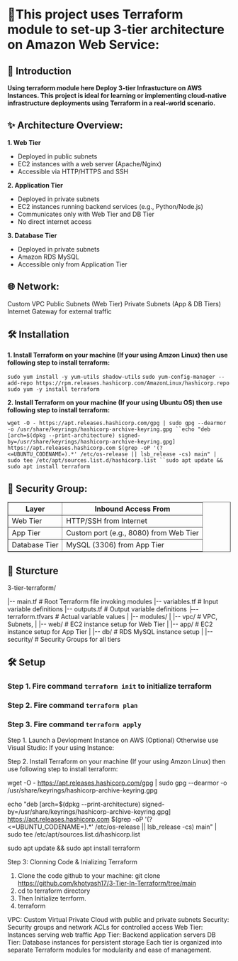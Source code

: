 # 📘This project uses Terraform module to set-up 3-tier architecture on Amazon Web Service:

## 📖 Introduction

**Using terraform module here Deploy 3-tier Infrastucture on AWS Instances. This project is ideal for learning or implementing cloud-native infrastructure deployments using Terraform in a real-world scenario.**

## ✨ Architecture Overview:

**1. Web Tier**
- Deployed in public subnets
- EC2 instances with a web server (Apache/Nginx)
- Accessible via HTTP/HTTPS and SSH

**2. Application Tier**
- Deployed in private subnets
- EC2 instances running backend services (e.g., Python/Node.js)
- Communicates only with Web Tier and DB Tier
- No direct internet access

**3. Database Tier**
- Deployed in private subnets
- Amazon RDS MySQL
- Accessible only from Application Tier

## 🌐 Network:
Custom VPC
Public Subnets (Web Tier)
Private Subnets (App & DB Tiers)
Internet Gateway for external traffic

## 🛠️ Installation

**1. Install Terraform on your machine (If your using Amzon Linux) then use following step to install terraform:**

``sudo yum install -y yum-utils shadow-utils``
``sudo yum-config-manager --add-repo https://rpm.releases.hashicorp.com/AmazonLinux/hashicorp.repo``
``sudo yum -y install terraform``


**2. Install Terraform on your machine (If your using Ubuntu OS) then use following step to install terraform:**

`wget -O - https://apt.releases.hashicorp.com/gpg | sudo gpg --dearmor -o /usr/share/keyrings/hashicorp-archive-keyring.gpg
``echo "deb [arch=$(dpkg --print-architecture) signed-by=/usr/share/keyrings/hashicorp-archive-keyring.gpg] https://apt.releases.hashicorp.com $(grep -oP '(?<=UBUNTU_CODENAME=).*' /etc/os-release || lsb_release -cs) main" | sudo tee /etc/apt/sources.list.d/hashicorp.list
``sudo apt update && sudo apt install terraform
`
## 🔐 Security Group:
<table border="1">
  <thead>
    <tr>
      <th>Layer</th>
      <th>Inbound Access From</th>
    </tr>
  </thead>
  <tbody>
    <tr>
      <td>Web Tier</td>
      <td>HTTP/SSH from Internet</td>
    </tr>
    <tr>
      <td>App Tier</td>
      <td>Custom port (e.g., 8080) from Web Tier</td>
    </tr>
    <tr>
      <td>Database Tier</td>
      <td>MySQL (3306) from App Tier</td>
    </tr>
  </tbody>
</table>

## 📁 Sturcture
3-tier-terraform/

|-- main.tf               # Root Terraform file invoking modules
|-- variables.tf          # Input variable definitions
|-- outputs.tf            # Output variable definitions
├-- terraform.tfvars      # Actual variable values
|
|-- modules/
|   |-- vpc/              # VPC, Subnets,
|   |-- web/              # EC2 instance setup for Web Tier
|   |-- app/              # EC2 instance setup for App Tier
|   |-- db/               # RDS MySQL instance setup
|   |-- security/         # Security Groups for all tiers

## 🛠 Setup

### Step 1. Fire command `terraform init` to initialize terraform 
### Step 2. Fire command `terraform plan` 
### Step 3. Fire command `terraform apply`


Step 1. Launch a Devlopment Instance on AWS (Optional) Otherwise use Visual Studio:
If your using Instance:

Step 2. Install Terraform on your machine (If your using Amzon Linux) then use following step to install terraform:

wget -O - https://apt.releases.hashicorp.com/gpg | sudo gpg --dearmor -o /usr/share/keyrings/hashicorp-archive-keyring.gpg

echo "deb [arch=$(dpkg --print-architecture) signed-by=/usr/share/keyrings/hashicorp-archive-keyring.gpg] https://apt.releases.hashicorp.com $(grep -oP '(?<=UBUNTU_CODENAME=).*' /etc/os-release || lsb_release -cs) main" | sudo tee /etc/apt/sources.list.d/hashicorp.list

sudo apt update && sudo apt install terraform

Step 3: Clonning Code & Inializing Terraform

1. Clone the code github to your machine: git clone https://github.com/khotyash17/3-Tier-In-Terraform/tree/main
2. cd to terraform directory
3. Then Initialize terrform.
4. terraform

VPC: Custom Virtual Private Cloud with public and private subnets
Security: Security groups and network ACLs for controlled access
Web Tier: Instances serving web traffic
App Tier: Backend application servers
DB Tier: Database instances for persistent storage
Each tier is organized into separate Terraform modules for modularity and ease of management.
